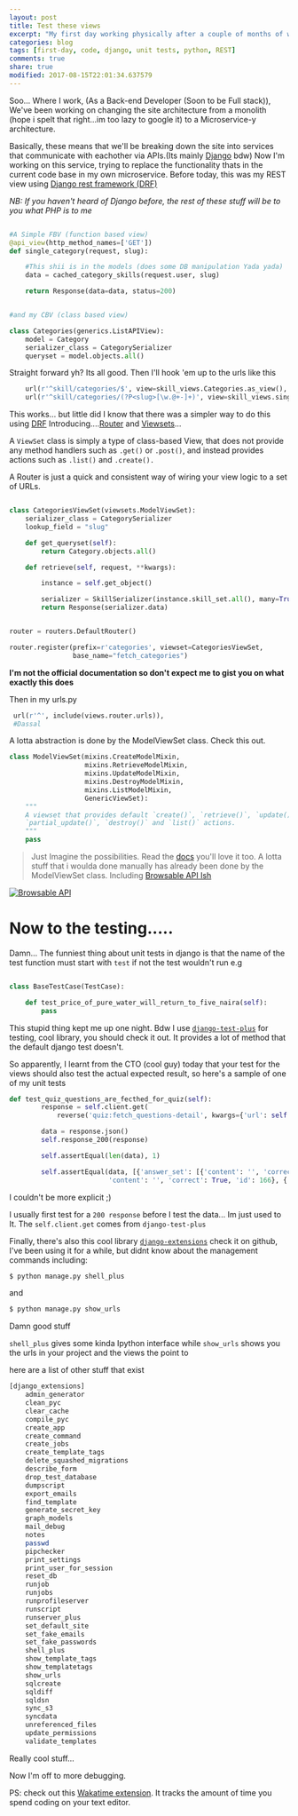 ```yaml
---
layout: post
title: Test these views
excerpt: "My first day working physically after a couple of months of working remotely. Here's what I learnt"
categories: blog
tags: [first-day, code, django, unit tests, python, REST]
comments: true
share: true
modified: 2017-08-15T22:01:34.637579
---
```


Soo...
Where I work, (As a Back-end Developer (Soon to be Full stack)), We've been working on changing the site architecture from 
a monolith (hope i spelt that right...im too lazy to google it) to a Microservice-y architecture.

Basically, these means that we'll be breaking down the site into services that communicate with eachother via APIs.(Its mainly [Django](http://djangoproject.com) bdw)
Now I'm working on this service, trying to replace the functionality thats in the current code base in my own microservice.
Before today, this was my REST view using [Django rest framework (DRF)](http://djangorestframework)

*NB: If you haven't heard of Django before, the rest of these stuff will be to you what PHP is to me*

```python

#A Simple FBV (function based view)
@api_view(http_method_names=['GET'])
def single_category(request, slug):

    #This shii is in the models (does some DB manipulation Yada yada)
    data = cached_category_skills(request.user, slug)

    return Response(data=data, status=200)


#and my CBV (class based view)

class Categories(generics.ListAPIView):
    model = Category
    serializer_class = CategorySerializer
    queryset = model.objects.all()
```

Straight forward yh? Its all good. Then I'll hook 'em up to the urls like this

```python
    url(r'^skill/categories/$', view=skill_views.Categories.as_view(), name="categories"),
    url(r'^skill/categories/(?P<slug>[\w.@+-]+)', view=skill_views.single_category, name="category"),
```

This works... but little did I know that there was a simpler way to do this using [DRF](http://djangorestframework)
Introducing....[Router](http://www.django-rest-framework.org/api-guide/routers/) and [Viewsets](http://www.django-rest-framework.org/api-guide/viewsets/)...

A `ViewSet` class is simply a type of class-based View, that does not provide any method handlers such as `.get()` or `.post()`, and instead provides actions such as `.list()` and `.create().`

A Router is just a quick and consistent way of wiring your view logic to a set of URLs.

```python

class CategoriesViewSet(viewsets.ModelViewSet):
    serializer_class = CategorySerializer
    lookup_field = "slug"

    def get_queryset(self):
        return Category.objects.all()

    def retrieve(self, request, **kwargs):

        instance = self.get_object()

        serializer = SkillSerializer(instance.skill_set.all(), many=True)
        return Response(serializer.data)


router = routers.DefaultRouter()

router.register(prefix=r'categories', viewset=CategoriesViewSet,
                base_name="fetch_categories")

```
**I'm not the official documentation so don't expect me to gist you on what exactly this does**

Then in my urls.py 
```python
 url(r'^', include(views.router.urls)),
 #Dassal
```
A lotta abstraction is done by the ModelViewSet class. Check this out.

```python
class ModelViewSet(mixins.CreateModelMixin,
                   mixins.RetrieveModelMixin,
                   mixins.UpdateModelMixin,
                   mixins.DestroyModelMixin,
                   mixins.ListModelMixin,
                   GenericViewSet):
    """
    A viewset that provides default `create()`, `retrieve()`, `update()`,
    `partial_update()`, `destroy()` and `list()` actions.
    """
    pass

```

> Just Imagine the possibilities. Read the [docs](http://www.django-rest-framework.org/api-guide/viewsets/) you'll love it too.
A lotta stuff that i woulda done manually has already been done by the ModelViewSet class. Including [Browsable API Ish](http://www.django-rest-framework.org/topics/browsable-api/)

[![Browsable API]({{site.url}}/images/browsableapi.png)]({{site.url}}/images/browsableapi.png "Browsable API")


# Now to the testing.....
Damn... The funniest thing about unit tests in django is that the name of the test function must start with `test`
if not the test wouldn't run e.g 

```python

class BaseTestCase(TestCase):

    def test_price_of_pure_water_will_return_to_five_naira(self):
        pass

```

This stupid thing kept me up one night. Bdw I use [`django-test-plus`](https://github.com/revsys/django-test-plus) for testing, cool library, you should check it out.
It provides a lot of method that the default django test doesn't.

So apparently, I learnt from the CTO (cool guy) today that your test for the views should also test the actual expected result, so here's a sample of one
of my unit tests

```python
def test_quiz_questions_are_fecthed_for_quiz(self):
        response = self.client.get(
            reverse('quiz:fetch_questions-detail', kwargs={'url': self.skill1.quiz.url}))

        data = response.json()
        self.response_200(response)

        self.assertEqual(len(data), 1)

        self.assertEqual(data, [{'answer_set': [{'content': '', 'correct': False, 'id': 168}, {'content': '', 'correct': False, 'id': 167}, {
                         'content': '', 'correct': True, 'id': 166}, {'content': '', 'correct': False, 'id': 165}], 'content': 'whats my name?', 'id': 0}])

``` 

I couldn't be more explicit ;)

I usually first test for a `200 response` before I test the data... Im just used to It. 
The `self.client.get` comes from `django-test-plus`

Finally, there's also this cool library [`django-extensions`](https://github.com/django-extensions/django-extensions) check it on github, I've been using it for a while, but didnt know about the management commands including:

```bash
$ python manage.py shell_plus
```

and 


```bash
$ python manage.py show_urls
```

Damn good stuff

`shell_plus` gives some kinda Ipython interface while `show_urls` shows you the urls in your project and the views the point to

here are a list of other stuff that exist

```bash
[django_extensions]
    admin_generator
    clean_pyc
    clear_cache
    compile_pyc
    create_app
    create_command
    create_jobs
    create_template_tags
    delete_squashed_migrations
    describe_form
    drop_test_database
    dumpscript
    export_emails
    find_template
    generate_secret_key
    graph_models
    mail_debug
    notes
    passwd
    pipchecker
    print_settings
    print_user_for_session
    reset_db
    runjob
    runjobs
    runprofileserver
    runscript
    runserver_plus
    set_default_site
    set_fake_emails
    set_fake_passwords
    shell_plus
    show_template_tags
    show_templatetags
    show_urls
    sqlcreate
    sqldiff
    sqldsn
    sync_s3
    syncdata
    unreferenced_files
    update_permissions
    validate_templates
```


Really cool stuff...

Now I'm off to more debugging.

PS: check out this [Wakatime extension](xx  ). It tracks the amount of time you spend coding on your text editor.